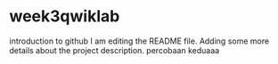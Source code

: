 # week3qwiklab
introduction to github
I am editing the README file. Adding some more details about the project description.
percobaan keduaaa
